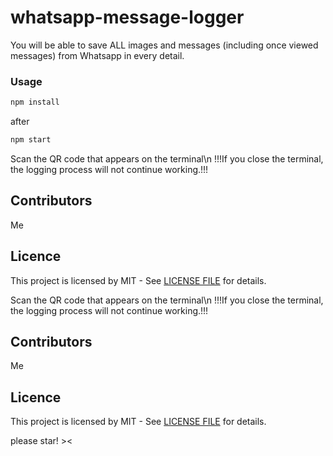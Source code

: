 # whatsapp-message-logger
You will be able to save ALL images and messages (including once viewed messages) from Whatsapp in every detail.

### Usage

```javascript
npm install
```
after 

```javascript
npm start
```

Scan the QR code that appears on the terminal\n
!!!If you close the terminal, the logging process will not continue working.!!!

## Contributors

Me

## Licence

This project is licensed by MIT - See [LICENSE FILE](LICENSE) for details.

Scan the QR code that appears on the terminal\n
!!!If you close the terminal, the logging process will not continue working.!!!

## Contributors

Me

## Licence

This project is licensed by MIT - See [LICENSE FILE](LICENSE) for details.

please star! ><
